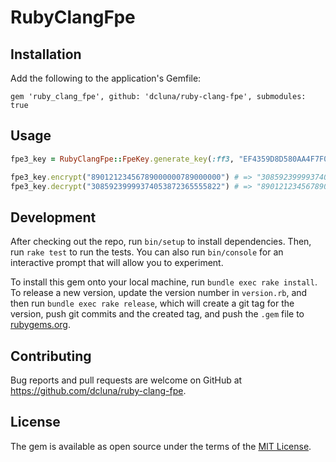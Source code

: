 # RubyClangFpe

## Installation

Add the following to the application's Gemfile:

    gem 'ruby_clang_fpe', github: 'dcluna/ruby-clang-fpe', submodules: true

## Usage

```ruby
fpe3_key = RubyClangFpe::FpeKey.generate_key(:ff3, "EF4359D8D580AA4F7F036D6F04FC6A942B7E151628AED2A6ABF7158809CF4F3C", "9A768A92F60E12D8", 26)

fpe3_key.encrypt("89012123456789000000789000000") # => "30859239999374053872365555822"
fpe3_key.decrypt("30859239999374053872365555822") # => "89012123456789000000789000000"
```

## Development

After checking out the repo, run `bin/setup` to install dependencies. Then, run `rake test` to run the tests. You can also run `bin/console` for an interactive prompt that will allow you to experiment.

To install this gem onto your local machine, run `bundle exec rake install`. To release a new version, update the version number in `version.rb`, and then run `bundle exec rake release`, which will create a git tag for the version, push git commits and the created tag, and push the `.gem` file to [rubygems.org](https://rubygems.org).

## Contributing

Bug reports and pull requests are welcome on GitHub at https://github.com/dcluna/ruby-clang-fpe.

## License

The gem is available as open source under the terms of the [MIT License](https://opensource.org/licenses/MIT).
